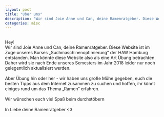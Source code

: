 ```yaml
---
layout: post
title: "Über uns"
description: "Wir sind Joie Anne und Can, deine Ramenratgeber. Diese Website ist im Zuge unseres Kurses „Suchmaschinenoptimierung“ der HAW Hamburg entstanden. Man könnte diese Website also als eine Art Übung betrachten. Daher wird sie nach Ende unseres Semesters im Jahr 2018 leider nur noch gelegentlich aktualisiert werden."
categories: misc
---
```


<!-- <img class="responsive header" src="{{ "/assets/images/info_banner.jpg" | absolute_url }}" /> -->
<br />
Hey!<br />
Wir sind Joie Anne und Can, deine Ramenratgeber. Diese Website ist im Zuge unseres Kurses „Suchmaschinenoptimierung“ der HAW Hamburg entstanden. Man könnte diese Website also als eine Art Übung betrachten. Daher wird sie nach Ende unseres Semesters im Jahr 2018 leider nur noch gelegentlich aktualisiert werden. 
<br /><br />
Aber Übung hin oder her - wir haben uns große Mühe gegeben, euch die besten Tipps aus dem Internet zusammen zu suchen und hoffen, ihr könnt einiges rund um das Thema „Ramen“ erfahren.
<br /><br />
Wir wünschen euch viel Spaß beim durchstöbern 
<br /><br />
In Liebe deine Ramenratgeber <3

